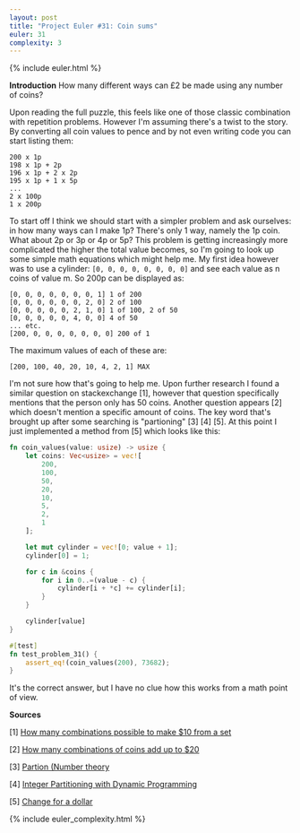 ```yaml
---
layout: post
title: "Project Euler #31: Coin sums"
euler: 31
complexity: 3
---
```


{% include euler.html %}

**Introduction**
How many different ways can £2 be made using any number of coins?

Upon reading the full puzzle, this feels like one of those classic combination with repetition problems. However I'm assuming there's a twist to the story. By converting all coin values to pence and by not even writing code you can start listing them:

```
200 x 1p
198 x 1p + 2p
196 x 1p + 2 x 2p
195 x 1p + 1 x 5p
...
2 x 100p
1 x 200p
```

To start off I think we should start with a simpler problem and ask ourselves: in how many ways can I make 1p? There's only 1 way, namely the 1p coin. What about 2p or 3p or 4p or 5p? This problem is getting increasingly more complicated the higher the total value becomes, so I'm going to look up some simple math equations which might help me. My first idea however was to use a cylinder: `[0, 0, 0, 0, 0, 0, 0, 0]` and see each value as n coins of value m. So 200p can be displayed as:

```
[0, 0, 0, 0, 0, 0, 0, 1] 1 of 200
[0, 0, 0, 0, 0, 0, 2, 0] 2 of 100
[0, 0, 0, 0, 0, 2, 1, 0] 1 of 100, 2 of 50
[0, 0, 0, 0, 0, 4, 0, 0] 4 of 50
... etc.
[200, 0, 0, 0, 0, 0, 0, 0] 200 of 1
```

The maximum values of each of these are:

```
[200, 100, 40, 20, 10, 4, 2, 1] MAX
```

I'm not sure how that's going to help me. Upon further research I found a similar question on stackexchange [1], however that question specifically mentions that the person only has 50 coins. Another question appears [2] which doesn't mention a specific amount of coins. The key word that's brought up after some searching is "partioning" [3] [4] [5]. At this point I just implemented a method from [5] which looks like this:

```rust
fn coin_values(value: usize) -> usize {
    let coins: Vec<usize> = vec![
        200,
        100,
        50,
        20,
        10,
        5,
        2,
        1
    ];

    let mut cylinder = vec![0; value + 1];
    cylinder[0] = 1;

    for c in &coins {
        for i in 0..=(value - c) {
            cylinder[i + *c] += cylinder[i];
        }
    }

    cylinder[value]
}

#[test]
fn test_problem_31() {
    assert_eq!(coin_values(200), 73682);
}
```

It's the correct answer, but I have no clue how this works from a math point of view.

**Sources**

\[1\] [How many combinations possible to make $10 from a set](https://math.stackexchange.com/questions/3774377/how-many-combinations-possible-to-make-10-from-a-set-amount-of-coins)

\[2\] [How many combinations of coins add up to $20](https://math.stackexchange.com/questions/3606321/how-many-combination-of-coins-add-up-to-20)

\[3\] [Partion (Number theory](https://en.wikipedia.org/wiki/Partition_%28number_theory%29)

\[4\] [Integer Partitioning with Dynamic Programming](https://www.youtube.com/watch?v=3hc-Urx4S8g)

\[5\] [Change for a dollar](https://math.stackexchange.com/questions/176363/keep-getting-generating-function-wrong-making-change-for-a-dollar/176397#176397)

{% include euler_complexity.html %}
